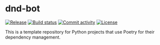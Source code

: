# dnd-bot

[![Release](https://img.shields.io/github/v/release/Emryn-Hofmann/dnd-bot)](https://img.shields.io/github/v/release/Emryn-Hofmann/dnd-bot)
[![Build status](https://img.shields.io/github/actions/workflow/status/Emryn-Hofmann/dnd-bot/main.yml?branch=main)](https://github.com/Emryn-Hofmann/dnd-bot/actions/workflows/main.yml?query=branch%3Amain)
[![Commit activity](https://img.shields.io/github/commit-activity/m/Emryn-Hofmann/dnd-bot)](https://img.shields.io/github/commit-activity/m/Emryn-Hofmann/dnd-bot)
[![License](https://img.shields.io/github/license/Emryn-Hofmann/dnd-bot)](https://img.shields.io/github/license/Emryn-Hofmann/dnd-bot)

This is a template repository for Python projects that use Poetry for their dependency management.
